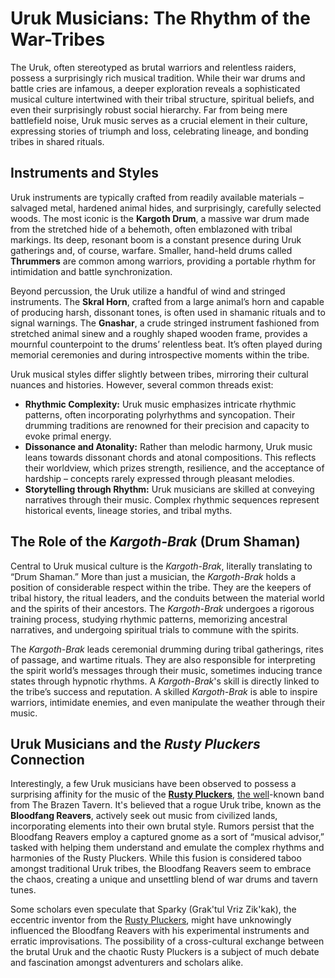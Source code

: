 # Uruk Musicians: The Rhythm of the War-Tribes

The Uruk, often stereotyped as brutal warriors and relentless raiders, possess a surprisingly rich musical tradition. While their war drums and battle cries are infamous, a deeper exploration reveals a sophisticated musical culture intertwined with their tribal structure, spiritual beliefs, and even their surprisingly robust social hierarchy. Far from being mere battlefield noise, Uruk music serves as a crucial element in their culture, expressing stories of triumph and loss, celebrating lineage, and bonding tribes in shared rituals.

## Instruments and Styles

Uruk instruments are typically crafted from readily available materials – salvaged metal, hardened animal hides, and surprisingly, carefully selected woods. The most iconic is the **Kargoth Drum**, a massive war drum made from the stretched hide of a behemoth, often emblazoned with tribal markings. Its deep, resonant boom is a constant presence during Uruk gatherings and, of course, warfare. Smaller, hand-held drums called **Thrummers** are common among warriors, providing a portable rhythm for intimidation and battle synchronization. 

Beyond percussion, the Uruk utilize a handful of wind and stringed instruments. The **Skral Horn**, crafted from a large animal’s horn and capable of producing harsh, dissonant tones, is often used in shamanic rituals and to signal warnings. The **Gnashar**, a crude stringed instrument fashioned from stretched animal sinew and a roughly shaped wooden frame, provides a mournful counterpoint to the drums’ relentless beat. It’s often played during memorial ceremonies and during introspective moments within the tribe.

Uruk musical styles differ slightly between tribes, mirroring their cultural nuances and histories. However, several common threads exist:

*   **Rhythmic Complexity:** Uruk music emphasizes intricate rhythmic patterns, often incorporating polyrhythms and syncopation. Their drumming traditions are renowned for their precision and capacity to evoke primal energy.
*   **Dissonance and Atonality:** Rather than melodic harmony, Uruk music leans towards dissonant chords and atonal compositions. This reflects their worldview, which prizes strength, resilience, and the acceptance of hardship – concepts rarely expressed through pleasant melodies.
*   **Storytelling through Rhythm:** Uruk musicians are skilled at conveying narratives through their music. Complex rhythmic sequences represent historical events, lineage stories, and tribal myths.

## The Role of the *Kargoth-Brak* (Drum Shaman)

Central to Uruk musical culture is the *Kargoth-Brak*, literally translating to “Drum Shaman.” More than just a musician, the *Kargoth-Brak* holds a position of considerable respect within the tribe. They are the keepers of tribal history, the ritual leaders, and the conduits between the material world and the spirits of their ancestors. The *Kargoth-Brak* undergoes a rigorous training process, studying rhythmic patterns, memorizing ancestral narratives, and undergoing spiritual trials to commune with the spirits.

The *Kargoth-Brak* leads ceremonial drumming during tribal gatherings, rites of passage, and wartime rituals. They are also responsible for interpreting the spirit world’s messages through their music, sometimes inducing trance states through hypnotic rhythms. A *Kargoth-Brak*'s skill is directly linked to the tribe’s success and reputation. A skilled *Kargoth-Brak* is able to inspire warriors, intimidate enemies, and even manipulate the weather through their music.

## Uruk Musicians and the *Rusty Pluckers* Connection

Interestingly, a few Uruk musicians have been observed to possess a surprising affinity for the music of the **[Rusty Pluckers](/geography/settlement/city/city-of-or/shop/the-brazen-burp/rusty-pluckers.md)**, [the well](/geography/landmark/the-well.md)-known band from The Brazen Tavern. It's believed that a rogue Uruk tribe, known as the **Bloodfang Reavers**, actively seek out music from civilized lands, incorporating elements into their own brutal style. Rumors persist that the Bloodfang Reavers employ a captured gnome as a sort of “musical advisor,” tasked with helping them understand and emulate the complex rhythms and harmonies of the Rusty Pluckers. While this fusion is considered taboo amongst traditional Uruk tribes, the Bloodfang Reavers seem to embrace the chaos, creating a unique and unsettling blend of war drums and tavern tunes.

Some scholars even speculate that Sparky (Grak'tul Vriz Zik'kak), the eccentric inventor from the [Rusty Pluckers](/geography/settlement/city/city-of-or/shop/the-brazen-burp/rusty-pluckers.md), might have unknowingly influenced the Bloodfang Reavers with his experimental instruments and erratic improvisations. The possibility of a cross-cultural exchange between the brutal Uruk and the chaotic Rusty Pluckers is a subject of much debate and fascination amongst adventurers and scholars alike.
